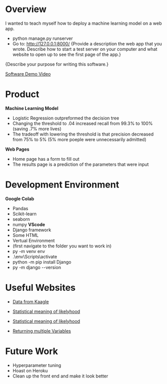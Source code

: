 


# Overview

I wanted to teach myself how to deploy a machine learning model on a web app. 

- python manage.py runserver
- Go to:  http://127.0.0.1:8000/
{Provide a description the web app that you wrote. Describe how to start a test server on your computer and what website to open up to see the first page of the app.}

{Describe your purpose for writing this software.}

[Software Demo Video](https://youtu.be/JZyoC7ZiUwU)

# Product

**Machine Learning Model**
- Logistic Regression outpreformed the decision tree
- Changing the threshold to .04 increased recall from 99.3% to 100% (saving .7% more lives)
- The tradeoff with lowering the threshold is that precision decreased from 75% to 5% (5% more poeple were unnecessarily admitted)

**Web Pages**
- Home page has a form to fill out
- The results page is a prediction of the parameters that were input

# Development Environment

**Google Colab**
-   Pandas
-   Scikit-learn
-   seaborn
-   numpy
**VScode**
-   Django framework
-   Some HTML
-   Vertual Environment
  - (first navigate to the folder you want to work in)
  - py -m venv env
  - .\env\Scripts\activate
  - python -m pip install Django
  - py -m django --version


# Useful Websites
- [Data from Kaagle](https://www.kaggle.com/rashikrahmanpritom/heart-attack-analysis-prediction-dataset)

- [Statistical meaning of likelyhood](https://stats.stackexchange.com/questions/2641/what-is-the-difference-between-likelihood-and-probability)

- [Statistical meaning of likelyhood](https://discuss.analyticsvidhya.com/t/what-is-the-difference-between-predict-and-predict-proba/67376)

- [Returning multiple Variables](https://stackoverflow.com/questions/44345538/how-can-i-pass-multiple-variables-to-my-template-in-django)

# Future Work
* Hyperparameter tuning
* Hoast on Heroku
* Clean up the front end and make it look better
